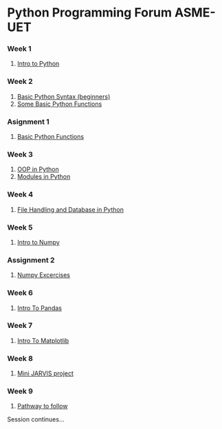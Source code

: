 # Python Programming Forum ASME-UET

### Week 1
1) [Intro to Python](https://github.com/M-Usman-Tahir/PPF-ASME-UET/tree/main/Week%201) 

### Week 2
1) [Basic Python Syntax (beginners)](https://github.com/M-Usman-Tahir/PPF-ASME-UET/tree/main/Week%202)
2) [Some Basic Python Functions](https://github.com/M-Usman-Tahir/PPF-ASME-UET/tree/main/Week%202)

### Asignment 1
1) [Basic Python Functions](https://github.com/M-Usman-Tahir/PPF-ASME-UET/tree/main/Week%202/Assignment)

### Week 3
1) [OOP in Python](https://github.com/M-Usman-Tahir/PPF-ASME-UET/tree/main/Week%203)
2) [Modules in Python](https://github.com/M-Usman-Tahir/PPF-ASME-UET/tree/main/Week%203)

### Week 4
1) [File Handling and Database in Python](https://github.com/M-Usman-Tahir/PPF-ASME-UET/tree/main/Week%204)

### Week 5
1) [Intro to Numpy](https://github.com/M-Usman-Tahir/PPF-ASME-UET/tree/main/Week%205)

### Assignment 2
1) [Numpy Excercises](https://github.com/M-Usman-Tahir/PPF-ASME-UET/tree/main/Week%205/Assignment)

### Week 6
1) [Intro To Pandas](https://github.com/M-Usman-Tahir/PPF-ASME-UET/tree/main/Week%206)

### Week 7
1) [Intro To Matplotlib](https://github.com/M-Usman-Tahir/PPF-ASME-UET/tree/main/Week%207)

### Week 8
1) [Mini JARVIS project](https://github.com/M-Usman-Tahir/PPF-ASME-UET/tree/main/Week%208)

### Week 9
1) [Pathway to follow](https://github.com/M-Usman-Tahir/PPF-ASME-UET/tree/main/Week%209)

Session continues...
